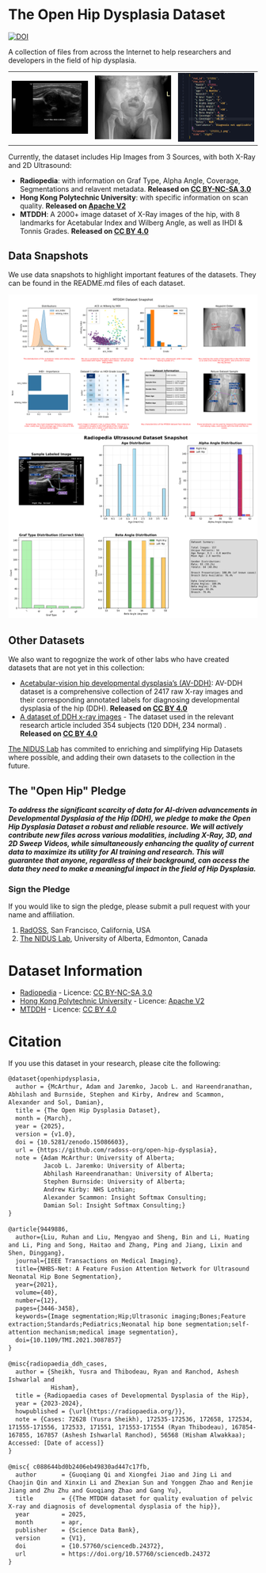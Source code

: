 # The Open Hip Dysplasia Dataset

[![DOI](https://zenodo.org/badge/955042700.svg)](https://doi.org/10.5281/zenodo.15086603)

A collection of files from across the Internet to help researchers and developers in the field of hip dysplasia.

<table>
  <tr>
    <td><img src="radiopedia_ultrasound_2d/data/167854_1.png" alt="DDH Radiopedia" width="300"></td>
    <td><img src="mtddh_xray_2d/data/dataset1_train_a16.jpg" alt="DDH MTDDH" width="300"></td>
    <td><img src="docs/metadata.png" alt="DDH Radiopedia" width="300"></td>
  </tr>
</table>

Currently, the dataset includes Hip Images from 3 Sources, with both X-Ray and 2D Ultrasound:
- **Radiopedia**: with information on Graf Type, Alpha Angle, Coverage, Segmentations and relavent metadata. **Released on [CC BY-NC-SA 3.0](https://creativecommons.org/licenses/by-nc-sa/3.0/legalcode)**
- **Hong Kong Polytechnic University**: with specific information on scan quality. **Released on [Apache V2](https://www.apache.org/licenses/LICENSE-2.0)**
- **MTDDH**: A 2000+ image dataset of X-Ray images of the hip, with 8 landmarks for Acetabular Index and Wilberg Angle, as well as IHDI & Tonnis Grades. **Released on [CC BY 4.0](https://creativecommons.org/licenses/by/4.0/)**

## Data Snapshots

We use data snapshots to highlight important features of the datasets. They can be found in the README.md files of each dataset.

![MTDDH X-Ray Data Snapshot](docs/mtddh_snapshot.png)
![Radiopedia Data Snapshot](docs/radiopedia_snapshot.png)

## Other Datasets

We also want to regognize the work of other labs who have created datasets that are not yet in this collection:
- [Acetabular-vision hip developmental dysplasia’s (AV-DDH)](https://data.mendeley.com/datasets/4gvcb6gmh2/1): AV-DDH dataset is a comprehensive collection of 2417 raw X-ray images and their corresponding annotated labels for diagnosing developmental dysplasia of the hip (DDH). **Released on [CC BY 4.0](https://creativecommons.org/licenses/by/4.0/)**
- [A dataset of DDH x-ray images](https://data.mendeley.com/datasets/jf3pv98m9g/2) - The dataset used in the relevant research article included 354 subjects (120 DDH, 234 normal) . **Released on [CC BY 4.0](https://creativecommons.org/licenses/by/4.0/)**

[The NIDUS Lab](https://nidusai.ca) has commited to enriching and simplifying Hip Datasets where possible, and adding their own datasets to the collection in the future.

## The "Open Hip" Pledge

**_To address the significant scarcity of data for AI-driven advancements in Developmental Dysplasia of the Hip (DDH), we pledge to make the Open Hip Dysplasia Dataset a robust and reliable resource. We will actively contribute new files across various modalities, including X-Ray, 3D, and 2D Sweep Videos, while simultaneously enhancing the quality of current data to maximize its utility for AI training and research. This will guarantee that anyone, regardless of their background, can access the data they need to make a meaningful impact in the field of Hip Dysplasia._**

### Sign the Pledge

If you would like to sign the pledge, please submit a pull request with your name and affiliation.

1. [RadOSS](https://github.com/radoss-org), San Francisco, California, USA
2. [The NIDUS Lab](https://nidusai.ca), University of Alberta, Edmonton, Canada


# Dataset Information

* [Radiopedia](radiopedia_ultrasound_2d/README.md) - Licence: [CC BY-NC-SA 3.0](radiopedia_ultrasound_2d/LICENSE)
* [Hong Kong Polytechnic University](hong_kong_poly_ultrasound_2d/README.md) - Licence: [Apache V2](hong_kong_poly_ultrasound_2d/LICENSE)
* [MTDDH](mtddh_xray_2d/README.md) - Licence: [CC BY 4.0](mtddh_xray_2d/LICENSE)


# Citation

If you use this dataset in your research, please cite the following:

```
@dataset{openhipdysplasia,
  author = {McArthur, Adam and Jaremko, Jacob L. and Hareendranathan, Abhilash and Burnside, Stephen and Kirby, Andrew and Scammon, Alexander and Sol, Damian},
  title = {The Open Hip Dysplasia Dataset},
  month = {March},
  year = {2025},
  version = {v1.0},
  doi = {10.5281/zenodo.15086603},
  url = {https://github.com/radoss-org/open-hip-dysplasia},
  note = {Adam McArthur: University of Alberta;
          Jacob L. Jaremko: University of Alberta;
          Abhilash Hareendranathan: University of Alberta;
          Stephen Burnside: University of Alberta;
          Andrew Kirby: NHS Lothian;
          Alexander Scammon: Insight Softmax Consulting;
          Damian Sol: Insight Softmax Consulting;}
}

@article{9449886,
  author={Liu, Ruhan and Liu, Mengyao and Sheng, Bin and Li, Huating and Li, Ping and Song, Haitao and Zhang, Ping and Jiang, Lixin and Shen, Dinggang},
  journal={IEEE Transactions on Medical Imaging},
  title={NHBS-Net: A Feature Fusion Attention Network for Ultrasound Neonatal Hip Bone Segmentation},
  year={2021},
  volume={40},
  number={12},
  pages={3446-3458},
  keywords={Image segmentation;Hip;Ultrasonic imaging;Bones;Feature extraction;Standards;Pediatrics;Neonatal hip bone segmentation;self-attention mechanism;medical image segmentation},
  doi={10.1109/TMI.2021.3087857}
}

@misc{radiopaedia_ddh_cases,
  author = {Sheikh, Yusra and Thibodeau, Ryan and Ranchod, Ashesh Ishwarlal and
            Hisham},
  title = {Radiopaedia cases of Developmental Dysplasia of the Hip},
  year = {2023-2024},
  howpublished = {\url{https://radiopaedia.org/}},
  note = {Cases: 72628 (Yusra Sheikh), 172535-172536, 172658, 172534, 171555-171556, 172533, 171551, 171553-171554 (Ryan Thibodeau), 167854-167855, 167857 (Ashesh Ishwarlal Ranchod), 56568 (Hisham Alwakkaa); Accessed: [Date of access]}
}

@misc{ c088644bd0b2406eb49830ad447c17fb,
  author       = {Guoqiang Qi and Xiongfei Jiao and Jing Li and Chaojin Qin and Xinxin Li and Zhexian Sun and Yonggen Zhao and Renjie Jiang and Zhu Zhu and Guoqiang Zhao and Gang Yu},
  title        = {{The MTDDH dataset for quality evaluation of pelvic X-ray and diagnosis of developmental dysplasia of the hip}},
  year         = 2025,
  month        = apr,
  publisher    = {Science Data Bank},
  version      = {V1},
  doi          = {10.57760/sciencedb.24372},
  url          = https://doi.org/10.57760/sciencedb.24372
}
```